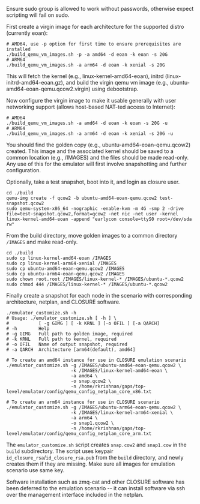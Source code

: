 
Ensure sudo group is allowed to work without passwords, otherwise expect scripting will fail on sudo.

First create a virgin image for each architecture for the supported distro (currently eoan):

```
# AMD64, use -p option for first time to ensure prerequisites are installed
./build_qemu_vm_images.sh -p -a amd64 -d eoan -k eoan -s 20G
# ARM64
./build_qemu_vm_images.sh -a arm64 -d eoan -k xenial -s 20G
```

This will fetch the kernel (e.g., linux-kernel-amd64-eoan), initrd (linux-initrd-amd64-eoan.gz), and build the virgin qemu vm image (e.g., ubuntu-amd64-eoan-qemu.qcow2.virgin) using debootstrap.

Now configure the virgin image to make it usable generally with user networking support (allows host-based NAT-ted access to Internet):

```
# AMD64
./build_qemu_vm_images.sh -a amd64 -d eoan -k eoan -s 20G -u
# ARM64
./build_qemu_vm_images.sh -a arm64 -d eoan -k xenial -s 20G -u
```

You should find the golden copy (e.g., ubuntu-amd64-eoan-qemu.qcow2) created.  This image and the associated kernel should be saved to a common location (e.g., /IMAGES) and the files should be made read-only.  Any use of this for the emulator will first involve snapshotting and further configuration.

Optionally, take a test snapshot, boot into it, and login as closure user.

```
cd ./build
qemu-img create -f qcow2 -b ubuntu-amd64-eoan-qemu.qcow2 test-snapshot.qcow2
sudo qemu-system-x86_64 -nographic -enable-kvm -m 4G -smp 2 -drive file=test-snapshot.qcow2,format=qcow2 -net nic -net user -kernel linux-kernel-amd64-eoan -append "earlycon console=ttyS0 root=/dev/sda rw"
```

From the build directory, move golden images to a common directory `/IMAGES` and make read-only.
```
cd ./build
sudo cp linux-kernel-amd64-eoan /IMAGES
sudo cp linux-kernel-arm64-xenial /IMAGES
sudo cp ubuntu-amd64-eoan-qemu.qcow2 /IMAGES
sudo cp ubuntu-arm64-eoan-qemu.qcow2 /IMAGES
sudo chown root.root /IMAGES/linux-kernel-* /IMAGES/ubuntu-*.qcow2 
sudo chmod 444 /IMAGES/linux-kernel-* /IMAGES/ubuntu-*.qcow2
```

Finally create a snapshot for each node in the scenario with corresponding architecture, netplan, and CLOSURE software.

```
./emulator_customize.sh -h
# Usage: ./emulator_customize.sh [ -h ] \
#           [ -g GIMG ] [ -k KRNL ] [-o OFIL ] [-a QARCH]
# -h        Help
# -g GIMG   Full path to golden image, required
# -k KRNL   Full path to kernel, required
# -o OFIL   Name of output snapshot, required
# -a QARCH  Architecture [arm64(default), amd64]

# To create an amd64 instance for use in CLOSURE emulation scenario
./emulator_customize.sh -g /IMAGES/ubuntu-amd64-eoan-qemu.qcow2 \
                        -k /IMAGES/linux-kernel-amd64-eoan \
                        -a amd64 \
                        -o snap.qcow2 \
                        -n /home/rkrishnan/gaps/top-level/emulator/config/qemu_config_netplan_core_x86.txt 
                        
# To create an arm64 instance for use in CLOSURE scenario
./emulator_customize.sh -g /IMAGES/ubuntu-arm64-eoan-qemu.qcow2 \
                        -k /IMAGES/linux-kernel-arm64-xenial \
                        -a arm64 \
                        -o snap1.qcow2 \
                        -n /home/rkrishnan/gaps/top-level/emulator/config/qemu_config_netplan_core_arm.txt 

```

The `emulator_customize.sh` script creates `snap.cow2` and `snap1.cow` in the `build` subdirectory. The script uses keypair `id_closure_rsa`/`id_closure_rsa.pub` from the `build` directory, and newly creates them if they are missing. Make sure all images for emulation scenario use same key. 

Software installation such as zmq-cat and other CLOSURE software has been deferred to the emulation scenario -- it can install software via ssh over the management interface included in the netplan.
